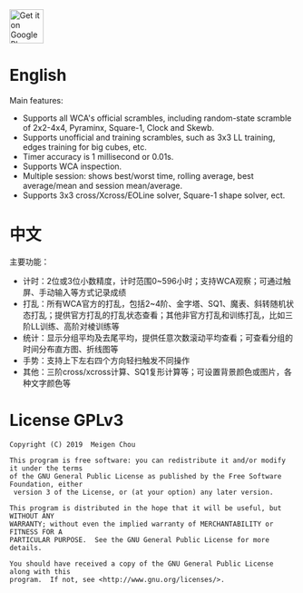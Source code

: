 <a href="https://play.google.com/store/apps/details?id=com.dctimer" target="_blank">
  <img alt="Get it on Google Play"
       src="https://play.google.com/intl/en_us/badges/images/generic/en-play-badge.png" height="60"/>
</a>

# English
Main features:
- Supports all WCA's official scrambles, including random-state scramble of 2x2-4x4, Pyraminx, Square-1, Clock and Skewb.
- Supports unofficial and training scrambles, such as 3x3 LL training, edges training for big cubes, etc.
- Timer accuracy is 1 millisecond or 0.01s.
- Supports WCA inspection.
- Multiple session: shows best/worst time, rolling average, best average/mean and session mean/average.
- Supports 3x3 cross/Xcross/EOLine solver, Square-1 shape solver, ect.

# 中文
主要功能：
- 计时：2位或3位小数精度，计时范围0~596小时；支持WCA观察；可通过触屏、手动输入等方式记录成绩
- 打乱：所有WCA官方的打乱，包括2~4阶、金字塔、SQ1、魔表、斜转随机状态打乱；提供官方打乱的打乱状态查看；其他非官方打乱和训练打乱，比如三阶LL训练、高阶对棱训练等
- 统计：显示分组平均及去尾平均，提供任意次数滚动平均查看；可查看分组的时间分布直方图、折线图等
- 手势：支持上下左右四个方向轻扫触发不同操作
- 其他：三阶cross/xcross计算、SQ1复形计算等；可设置背景颜色或图片，各种文字颜色等

# License GPLv3

    Copyright (C) 2019  Meigen Chou

    This program is free software: you can redistribute it and/or modify it under the terms
    of the GNU General Public License as published by the Free Software Foundation, either
     version 3 of the License, or (at your option) any later version.

    This program is distributed in the hope that it will be useful, but WITHOUT ANY
    WARRANTY; without even the implied warranty of MERCHANTABILITY or FITNESS FOR A
    PARTICULAR PURPOSE.  See the GNU General Public License for more details.

    You should have received a copy of the GNU General Public License along with this
    program.  If not, see <http://www.gnu.org/licenses/>.
